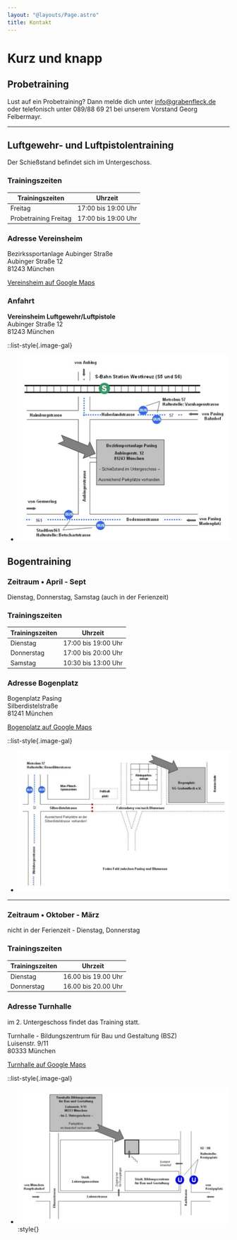 ```yaml
---
layout: "@layouts/Page.astro"
title: Kontakt
---
```


# Kurz und knapp

## Probetraining

Lust auf ein Probetraining? Dann melde dich unter [info@grabenfleck.de](mailto:info@grabenfleck.de) oder telefonisch unter 089/88 69 21 bei unserem Vorstand Georg Felbermayr.

---

## Luftgewehr- und Luftpistolentraining

Der Schießstand befindet sich im Untergeschoss.

### Trainingszeiten

| Trainingszeiten       | Uhrzeit             |
| --------------------- | ------------------- |
| Freitag               | 17:00 bis 19:00 Uhr |
| Probetraining Freitag | 17:00 bis 19:00 Uhr |

### Adresse Vereinsheim

Bezirkssportanlage Aubinger Straße\
Aubinger Straße 12\
81243 München

<i class="bi bi-geo-alt"></i> [Vereinsheim auf Google Maps](https://maps.app.goo.gl/EmvyStMU6MaJYw6e8)

### Anfahrt

**Vereinsheim Luftgewehr/Luftpistole**\
Aubinger Straße 12\
81243 München

::list-style{.image-gal}

- ![](/images/uploads/anfahrt-kugelschuetzen.jpg)

## Bogentraining

### Zeitraum • April - Sept

Dienstag, Donnerstag, Samstag (auch in der Ferienzeit)

### Trainingszeiten

| Trainingszeiten | Uhrzeit             |
| --------------- | ------------------- |
| Dienstag        | 17:00 bis 19:00 Uhr |
| Donnerstag      | 17:00 bis 20:00 Uhr |
| Samstag         | 10:30 bis 13:00 Uhr |

### Adresse Bogenplatz

Bogenplatz Pasing\
Silberdistelstraße\
81241 München

<i class="bi bi-geo-alt"></i> [Bogenplatz auf Google Maps](https://maps.app.goo.gl/WEcgBWoPgvcRTSW5A)

::list-style{.image-gal}

- ![Plan zum Bogenplatz](/images/uploads/anfahrt-bogen-sommer.jpg)

---

### Zeitraum • Oktober - März

nicht in der Ferienzeit - Dienstag, Donnerstag

### Trainingszeiten

| Trainingszeiten | Uhrzeit             |
| --------------- | ------------------- |
| Dienstag        | 16.00 bis 19.00 Uhr |
| Donnerstag      | 16.00 bis 20.00 Uhr |

### Adresse Turnhalle

im 2. Untergeschoss findet das Training statt.

Turnhalle - Bildungszentrum für Bau und Gestaltung (BSZ)\
Luisenstr. 9/11\
80333 München

<i class="bi bi-geo-alt"></i> [Turnhalle auf Google Maps](https://maps.app.goo.gl/YtKrHWjMFgvDUe826)

::list-style{.image-gal}

- ![Wegbeschreibung zur Turnhalle](/images/uploads/anfahrt-bogen-winter.jpg):style{}
